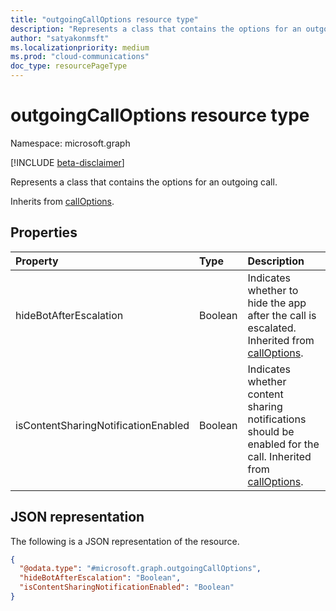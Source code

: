 ```yaml
---
title: "outgoingCallOptions resource type"
description: "Represents a class that contains the options for an outgoing call."
author: "satyakonmsft"
ms.localizationpriority: medium
ms.prod: "cloud-communications"
doc_type: resourcePageType
---
```


# outgoingCallOptions resource type

Namespace: microsoft.graph

[!INCLUDE [beta-disclaimer](../../includes/beta-disclaimer.md)]

Represents a class that contains the options for an outgoing call.

Inherits from [callOptions](calloptions.md).

## Properties

| Property                            | Type    | Description                                                                                                                   |
|:------------------------------------|:--------|:------------------------------------------------------------------------------------------------------------------------------|
| hideBotAfterEscalation              | Boolean | Indicates whether to hide the app after the call is escalated. Inherited from [callOptions](calloptions.md).                  |
| isContentSharingNotificationEnabled | Boolean | Indicates whether content sharing notifications should be enabled for the call. Inherited from [callOptions](calloptions.md). |

## JSON representation

The following is a JSON representation of the resource.
<!-- {
  "blockType": "resource",
  "@odata.type": "microsoft.graph.outgoingCallOptions"
}
-->
``` json
{
  "@odata.type": "#microsoft.graph.outgoingCallOptions",
  "hideBotAfterEscalation": "Boolean",
  "isContentSharingNotificationEnabled": "Boolean"
}
```

